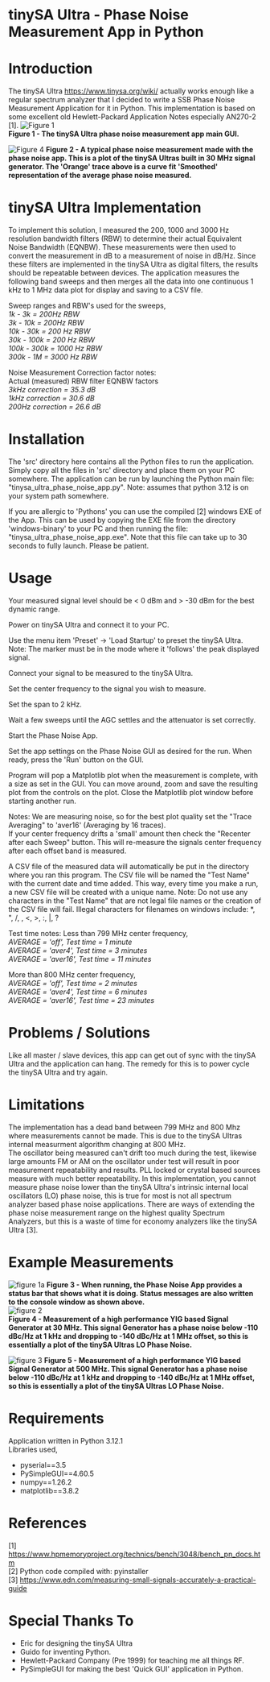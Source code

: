 # tinySA Ultra - Phase Noise Measurement App in Python
 
# Introduction
The tinySA Ultra https://www.tinysa.org/wiki/ actually works enough like a regular spectrum analyzer that I decided to write a SSB Phase Noise Measurement Application for it in Python. This implementation is based on some excellent old Hewlett-Packard Application Notes especially AN270-2 [1].
![Figure 1](https://github.com/Hagtronics/tinySA-Ultra-Phase-Noise/blob/main/docs/pn_figure1.PNG?raw=true)   
**Figure 1 - The tinySA Ultra phase noise measurement app main GUI.**  

![Figure 4](https://github.com/Hagtronics/tinySA-Ultra-Phase-Noise/blob/main/docs/pn_figure4.PNG?raw=true)
**Figure 2 - A typical phase noise measurement made with the phase noise app. This is a plot of the tinySA Ultras built in 30 MHz signal generator. The 'Orange' trace above is a curve fit 'Smoothed' representation of the average phase noise measured.**  
# tinySA Ultra Implementation
To implement this solution, I measured the 200, 1000 and 3000 Hz resolution bandwidth filters (RBW) to determine their actual Equivalent Noise Bandwidth (EQNBW). These measurements were then used to convert the measurement in dB to a measurement of noise in dB/Hz. Since these filters are implemented in the tinySA Ultra as digital filters, the results should be repeatable between devices. The application measures the following band sweeps and then merges all the data into one continuous 1 kHz to 1 MHz data plot for display and saving to a CSV file.    
   
Sweep ranges and RBW's used for the sweeps,  
*1k - 3k       = 200Hz RBW  
3k - 10k      = 200Hz RBW  
10k - 30k     = 200 Hz RBW  
30k - 100k    = 200 Hz RBW  
100k - 300k   = 1000 Hz RBW  
300k - 1M     = 3000 Hz RBW*  
  
Noise Measurement Correction factor notes:  
Actual (measured) RBW filter EQNBW factors  
*3kHz correction = 35.3 dB  
1kHz correction = 30.6 dB  
200Hz correction = 26.6 dB*  
# Installation
The 'src' directory here contains all the Python files to run the application. Simply copy all the files in 'src' directory and place them on your PC somewhere. The application can be run by launching the Python main file: "tinysa_ultra_phase_noise_app.py". Note: assumes that python 3.12 is on your system path somewhere.

If you are allergic to 'Pythons' you can use the compiled [2] windows EXE of the App. This can be used by copying the EXE file from the directory 'windows-binary' to your PC and then running the file: "tinysa_ultra_phase_noise_app.exe". Note that this file can take up to 30 seconds to fully launch. Please be patient.
# Usage
   Your measured signal level should be < 0 dBm and > -30 dBm for the best dynamic range. 
   
   Power on tinySA Ultra and connect it to your PC.
   
   Use the menu item 'Preset' -> 'Load Startup' to preset the tinySA Ultra. Note: The marker must be in the mode where it 'follows' the peak displayed signal.
   
   Connect your signal to be measured to the tinySA Ultra. 
   
   Set the center frequency to the signal you wish to measure. 
   
   Set the span to 2 kHz. 
   
   Wait a few sweeps until the AGC settles and the attenuator is set correctly. 
   
   Start the Phase Noise App.
   
   Set the app settings on the Phase Noise GUI as desired for the run. 
   When ready, press the 'Run' button on the GUI. 
   
   Program will pop a Matplotlib plot when the measurement is complete, with a size as set in the GUI. You can move around, zoom and save the resulting plot from the controls on the plot.
   Close the Matplotlib plot window before starting another run. 
  
 Notes:
   We are measuring noise, so for the best plot quality set the "Trace Averaging" to 'aver16' (Averaging by 16 traces).  
   If your center frequency drifts a 'small' amount then check the "Recenter after each Sweep" button. 
   This will re-measure the signals center frequency after each offset band is measured. 
   
   A CSV file of the measured data will automatically be put in the directory where you ran 
   this program. The CSV file will be named the "Test Name" with the current date and time added. 
   This way, every time you make a run, a new CSV file will be created with a unique name. Note: Do not use any characters in the "Test Name" that are not legal file names or the creation of the CSV file will fail. Illegal characters for filenames on windows include: *, ", /, \, <, >, :, |, ?
  
 Test time notes:
   Less than 799 MHz center frequency,  
    *AVERAGE = 'off', Test time = 1 minute  
    AVERAGE = 'aver4', Test time = 3 minutes  
    AVERAGE = 'aver16', Test time = 11 minutes*  
    
   More than 800 MHz center frequency,  
    *AVERAGE = 'off', Test time = 2 minutes  
    AVERAGE = 'aver4', Test time = 6 minutes  
    AVERAGE = 'aver16', Test time = 23 minutes*  

# Problems / Solutions
Like all master / slave devices, this app can get out of sync with the tinySA Ultra and the application can hang. The remedy for this is to power cycle the tinySA Ultra and try again.
# Limitations 
The implementation has a dead band between 799 MHz and 800 Mhz where measurements cannot be made. This is due to the tinySA Ultras internal measurment algorithm changing at 800 MHz.  
The oscillator being measured can't drift too much during the test, likewise large amounts FM or AM on the oscillator under test will result in poor measurement repeatability and results. PLL locked or crystal based sources measure with much better repeatability. In this implementation, you cannot measure phase noise lower than the tinySA Ultra's intrinsic internal local oscillators (LO) phase noise, this is true for most is not all spectrum analyzer based phase noise applications. There are ways of extending the phase noise measurement range on the highest quality Spectrum Analyzers, but this is a waste of time for economy analyzers like the tinySA Ultra [3].
# Example Measurements
![figure 1a](https://github.com/Hagtronics/tinySA-Ultra-Phase-Noise/blob/main/docs/pn_figure1a.PNG?raw=true)
**Figure 3 - When running, the Phase Noise App provides a status bar that shows what it is doing. Status messages are also written to the console window as shown above.**  
![figure 2](https://github.com/Hagtronics/tinySA-Ultra-Phase-Noise/blob/main/docs/pn_figure2.PNG?raw=true)  
**Figure 4 - Measurement of a high performance YIG based Signal Generator at 30 MHz. This signal Generator has a phase noise below -110 dBc/Hz at 1 kHz and dropping to -140 dBc/Hz at 1 MHz offset, so this is essentially a plot of the tinySA Ultras LO Phase Noise.** 

![figure 3](https://github.com/Hagtronics/tinySA-Ultra-Phase-Noise/blob/main/docs/pn_figure3.PNG?raw=true)
**Figure 5 - Measurement of a high performance YIG based Signal Generator at 500 MHz. This signal Generator has a phase noise below -110 dBc/Hz at 1 kHz and dropping to -140 dBc/Hz at 1 MHz offset, so this is essentially a plot of the tinySA Ultras LO Phase Noise.**   
# Requirements
Application written in Python 3.12.1  
Libraries used,  
  * pyserial==3.5
  * PySimpleGUI==4.60.5
  * numpy==1.26.2
  * matplotlib==3.8.2
# References
[1] https://www.hpmemoryproject.org/technics/bench/3048/bench_pn_docs.htm  
[2] Python code compiled with: pyinstaller  
[3] https://www.edn.com/measuring-small-signals-accurately-a-practical-guide   
# Special Thanks To
* Eric for designing the tinySA Ultra  
* Guido for inventing Python.  
* Hewlett-Packard Company (Pre 1999) for teaching me all things RF.  
* PySimpleGUI for making the best 'Quick GUI' application in Python.  
